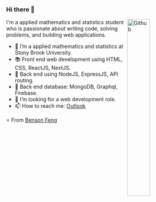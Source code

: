 ### Hi there 👋

<img width="35%" align="right" alt="Github" src="https://media.giphy.com/media/qgQUggAC3Pfv687qPC/giphy.gif" />

I'm a applied mathematics and statistics student who is passionate about writing code, solving problems, and building web applications.

- 🔭 I’m a applied mathematics and statistics at Stony Brook University.
- 📚 Front end web development using HTML, CSS, ReactJS, NextJS.
- 💽 Back end using  NodeJS, ExpressJS, API routing.
- 💾 Back end database: MongoDB, Graphql, Firebase.
- 👯 I’m looking for a web development role. 
- 📫 How to reach me: [Outlook](mailto:bensonfeng@outlook.com)

⭐️ From [Benson Feng](https://github.com/BensonFeng)
